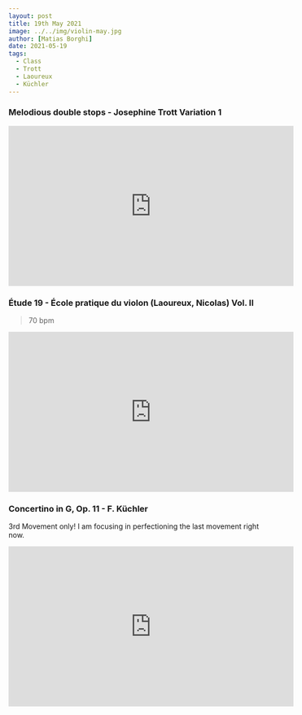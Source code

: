 ```yaml
---
layout: post
title: 19th May 2021
image: ../../img/violin-may.jpg
author: [Matias Borghi]
date: 2021-05-19
tags:
  - Class
  - Trott
  - Laoureux
  - Küchler
---
```


### Melodious double stops - Josephine Trott Variation 1

<iframe width="560" height="315" src="https://www.youtube.com/embed/c0opPYFlZvA" title="YouTube video player" frameborder="0" allow="accelerometer; autoplay; clipboard-write; encrypted-media; gyroscope; picture-in-picture" allowfullscreen></iframe>

### Étude 19 - École pratique du violon (Laoureux, Nicolas) Vol. II

> 70 bpm

<iframe width="560" height="315" src="https://www.youtube.com/embed/q9PpKisE8K0" title="YouTube video player" frameborder="0" allow="accelerometer; autoplay; clipboard-write; encrypted-media; gyroscope; picture-in-picture" allowfullscreen></iframe>

### Concertino in G, Op. 11 - F. Küchler

3rd Movement only! I am focusing in perfectioning the last movement right now.

<iframe width="560" height="315" src="https://www.youtube.com/embed/V8EubnHHdaI" title="YouTube video player" frameborder="0" allow="accelerometer; autoplay; clipboard-write; encrypted-media; gyroscope; picture-in-picture" allowfullscreen></iframe>